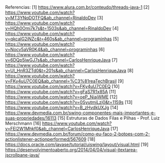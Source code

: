 
Referencias:
[1] https://www.alura.com.br/conteudo/threads-java-1
[2] https://www.youtube.com/watch?v=MT3YNqDOTFQ&ab_channel=RinaldoDev
[3] https://www.youtube.com/watch?v=HQh0Omi7k7s&t=1503s&ab_channel=RinaldoDev
[4] https://www.youtube.com/watch?v=qkcalG2iNZc&t=460s&ab_channel=programinhas
[5] https://www.youtube.com/watch?v=Nocv5aVR0K4&ab_channel=programinhas
[6] https://www.youtube.com/watch?v=6DQp5iwGJ7s&ab_channel=CarlosHenriqueJava
[7] https://www.youtube.com/watch?v=UI_HnR3ZTd0&t=201s&ab_channel=CarlosHenriqueJava
[8] https://www.youtube.com/watch?v=FKy4uU7C0EQ&ab_channel=%C3%81reaTechBrasil
[9] https://www.youtube.com/watch?v=FKy4uU7C0EQ
[10] https://www.youtube.com/watch?v=gFaS7R1x85A
[11] https://www.youtube.com/watch?v=oeP_NiajWME
[12] https://www.youtube.com/watch?v=0SyutmiLzj0&t=1159s
[13] https://www.youtube.com/watch?v=B_zHvdkUXJg
[14] https://www.devmedia.com.br/swing-componentes-mais-importantes-e-suas-propriedades/16113
[15] Estruturas de Dados Filas e Pilhas - Prof. Luiz Merschmann
[16] https://www.youtube.com/watch?v=FEl2W1Mhkf0&ab_channel=CarlosHenriqueJava
[17] https://www.devmedia.com.br/forum/como-eu-faco-2-botoes-com-2-actionlistener-actionperformed/567609
[18] https://docs.oracle.com/javase/tutorial/uiswing/layout/visual.html
[19] https://desenvolvimentoaberto.org/2014/04/04/visual-jtextarea-jscrollpane-java/

